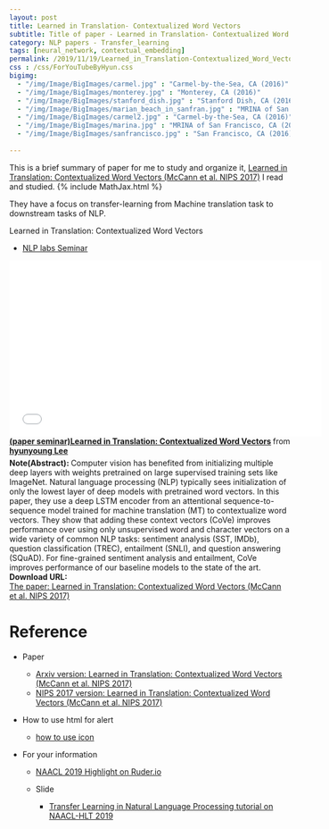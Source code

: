 ```yaml
---
layout: post
title: Learned in Translation- Contextualized Word Vectors
subtitle: Title of paper - Learned in Translation- Contextualized Word Vectors
category: NLP papers - Transfer_learning
tags: [neural_network, contextual_embedding]
permalink: /2019/11/19/Learned_in_Translation-Contextualized_Word_Vectors/
css : /css/ForYouTubeByHyun.css
bigimg: 
  - "/img/Image/BigImages/carmel.jpg" : "Carmel-by-the-Sea, CA (2016)"
  - "/img/Image/BigImages/monterey.jpg" : "Monterey, CA (2016)"
  - "/img/Image/BigImages/stanford_dish.jpg" : "Stanford Dish, CA (2016)"
  - "/img/Image/BigImages/marian_beach_in_sanfran.jpg" : "MRINA of San Francisco, CA (2016)"
  - "/img/Image/BigImages/carmel2.jpg" : "Carmel-by-the-Sea, CA (2016)"
  - "/img/Image/BigImages/marina.jpg" : "MRINA of San Francisco, CA (2016)"
  - "/img/Image/BigImages/sanfrancisco.jpg" : "San Francisco, CA (2016)"
  
---
```


This is a brief summary of paper for me to study and organize it, [Learned in Translation: Contextualized Word Vectors (McCann et al. NIPS 2017)](http://papers.nips.cc/paper/7209-learned-in-translation-contextualized-word-vectors) I read and studied. 
{% include MathJax.html %}


They have a focus on transfer-learning from Machine translation task to downstream tasks of NLP. 


<div id="tutorial-section">

  <div id="tutorial-title">Learned in Translation: Contextualized Word Vectors</div>

  <ul class="nav nav-pills">
    <li class="active"><a data-toggle="tab" href="#refrigerator">NLP labs Seminar</a></li>
  </ul>

  <div class="tab-content">
    <div id="refrigerator" class="tab-pane fade in active">
      <iframe src="//www.slideshare.net/slideshow/embed_code/key/7VRMLPec3iyhPU" width="560" height="315" frameborder="0" allowfullscreen> </iframe> <div style="margin-bottom:5px"> <strong> <a href="//www.slideshare.net/secret/7VRMLPec3iyhPU" title="(paper seminar)Learned in Translation: Contextualized Word Vectors" target="_blank">(paper seminar)Learned in Translation: Contextualized Word Vectors</a> </strong> from <strong><a href="https://www.slideshare.net/HyunYoungLee3" target="_blank">hyunyoung Lee</a></strong> </div>
    </div>
  </div>
</div>

<div class="alert alert-info" role="alert"><i class="fa fa-info-circle"></i> <b>Note(Abstract): </b>
Computer vision has benefited from initializing multiple deep layers with weights pretrained on large supervised training sets like ImageNet. Natural language processing (NLP) typically sees initialization of only the lowest layer of deep models with pretrained word vectors. In this paper, they use a deep LSTM encoder from an attentional sequence-to-sequence model trained for machine translation (MT) to contextualize word vectors. They show that adding these context vectors (CoVe) improves performance over using only unsupervised word and character vectors on a wide variety of common NLP tasks: sentiment analysis (SST, IMDb), question classification (TREC), entailment (SNLI), and question answering (SQuAD). For fine-grained sentiment analysis and entailment, CoVe improves performance of our baseline models to the state of the art.
</div>
    
<div class="alert alert-success" role="alert"><i class="fa fa-paperclip fa-lg"></i> <b>Download URL: </b><br>
  <a href="http://papers.nips.cc/paper/7209-learned-in-translation-contextualized-word-vectors">The paper: Learned in Translation: Contextualized Word Vectors (McCann et al. NIPS 2017)</a>
</div>

# Reference 

- Paper 
  - [Arxiv version: Learned in Translation: Contextualized Word Vectors (McCann et al. NIPS 2017)](https://arxiv.org/abs/1708.00107)
  - [NIPS 2017 version: Learned in Translation: Contextualized Word Vectors (McCann et al. NIPS 2017)](http://papers.nips.cc/paper/7209-learned-in-translation-contextualized-word-vectors)
  
- How to use html for alert
  - [how to use icon](http://idratherbewriting.com/documentation-theme-jekyll/mydoc_icons.html)
    
- For your information
  - [NAACL 2019 Highlight on Ruder.io](http://ruder.io/naacl2019/)
  
  - Slide 
    - [Transfer Learning in Natural Language Processing tutorial on NAACL-HLT 2019](https://docs.google.com/presentation/d/1fIhGikFPnb7G5kr58OvYC3GN4io7MznnM0aAgadvJfc/edit#slide=id.g5888218f39_177_4)
































